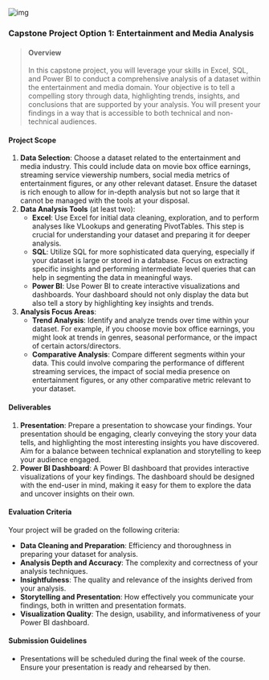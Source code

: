 ![img](images/2560px-M%26T_Bank_wordmark.svg.png)





### Capstone Project Option 1: Entertainment and Media Analysis

> #### Overview
>
> In this capstone project, you will leverage your skills in Excel, SQL, and Power BI to conduct a comprehensive analysis of a dataset within the entertainment and media domain. Your objective is to tell a compelling story through data, highlighting trends, insights, and conclusions that are supported by your analysis. You will present your findings in a way that is accessible to both technical and non-technical audiences.

#### Project Scope

1. **Data Selection**: Choose a dataset related to the entertainment and media industry. This could include data on movie box office earnings, streaming service viewership numbers, social media metrics of entertainment figures, or any other relevant dataset. Ensure the dataset is rich enough to allow for in-depth analysis but not so large that it cannot be managed with the tools at your disposal.
2. **Data Analysis Tools** (at least two):
   - **Excel**: Use Excel for initial data cleaning, exploration, and to perform analyses like VLookups and generating PivotTables. This step is crucial for understanding your dataset and preparing it for deeper analysis.
   - **SQL**: Utilize SQL for more sophisticated data querying, especially if your dataset is large or stored in a database. Focus on extracting specific insights and performing intermediate level queries that can help in segmenting the data in meaningful ways.
   - **Power BI**: Use Power BI to create interactive visualizations and dashboards. Your dashboard should not only display the data but also tell a story by highlighting key insights and trends.
3. **Analysis Focus Areas**:
   - **Trend Analysis**: Identify and analyze trends over time within your dataset. For example, if you choose movie box office earnings, you might look at trends in genres, seasonal performance, or the impact of certain actors/directors.
   - **Comparative Analysis**: Compare different segments within your data. This could involve comparing the performance of different streaming services, the impact of social media presence on entertainment figures, or any other comparative metric relevant to your dataset.

#### Deliverables

1. **Presentation**: Prepare a presentation to showcase your findings. Your presentation should be engaging, clearly conveying the story your data tells, and highlighting the most interesting insights you have discovered. Aim for a balance between technical explanation and storytelling to keep your audience engaged.
2. **Power BI Dashboard**: A Power BI dashboard that provides interactive visualizations of your key findings. The dashboard should be designed with the end-user in mind, making it easy for them to explore the data and uncover insights on their own.

#### Evaluation Criteria

Your project will be graded on the following criteria:

- **Data Cleaning and Preparation**: Efficiency and thoroughness in preparing your dataset for analysis.
- **Analysis Depth and Accuracy**: The complexity and correctness of your analysis techniques.
- **Insightfulness**: The quality and relevance of the insights derived from your analysis.
- **Storytelling and Presentation**: How effectively you communicate your findings, both in written and presentation formats.
- **Visualization Quality**: The design, usability, and informativeness of your Power BI dashboard.

#### Submission Guidelines

- Presentations will be scheduled during the final week of the course. Ensure your presentation is ready and rehearsed by then.

